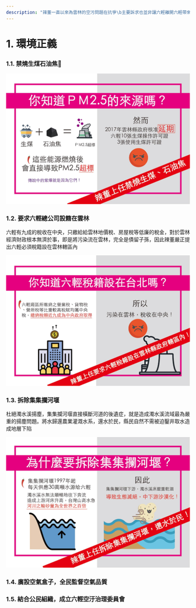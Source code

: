 ```yaml
---
description: "辣董一直以來為雲林的空污問題在抗爭\b主要訴求也並非讓六輕離開六輕帶來經濟效益以及工作機會但幾年過去，其負面效應也是大家都夠看見的空污、環境、健康等等的問題隨之而來因此，辣董將再一次提起我的政見「落實環境正義」經濟發展固然重要但辣董認為居民的健康以及養育我們的土地不是在經濟發展下的消耗品"
---
```


# 1. 環境正義

### 1.1. 禁燒生煤石油焦

![](.gitbook/assets/44733988_283113309201759_3284888397839073280_o.jpg)

### 1.2. 要求六輕總公司設籍在雲林

六輕有九成的稅收在中央，只繳給給雲林地價稅、房屋稅等低廉的稅金，對於雲林經濟財政根本無濟於事，即是將污染流在雲林，完全是債留子孫，因此辣董嚴正提出六輕必須稅籍設在雲林轄區內

![](.gitbook/assets/44798457_283113312535092_1908225833282043904_o.jpg)

### 1.3. 拆除集集攔河堰

杜絕濁水溪揚塵，集集攔河堰直接橫斷河道的後遺症，就是造成濁水溪流域最為嚴重的揚塵問題。將水歸還農業灌溉水系，還水於民，縣民自然不需被迫鑿井取水造成地層下陷

![](.gitbook/assets/44694803_283113292535094_6558469757400514560_o.jpg)

### 1.4. 廣設空氣盒子，全民監督空氣品質

### 1.5. 結合公民組織，成立六輕空汙治理委員會



